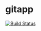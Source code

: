 # gitapp
[![Build Status](https://dev.azure.com/nlaibr-az400/AgileProject/_apis/build/status%2Fhazerak83.gitapp?branchName=master)](https://dev.azure.com/nlaibr-az400/AgileProject/_build/latest?definitionId=4&branchName=master)
